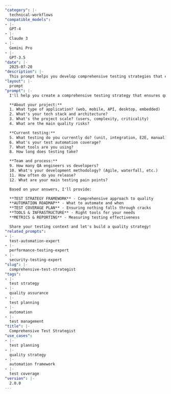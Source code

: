 ```yaml
---
"category": |-
  technical-workflows
"compatible_models":
- |-
  GPT-4
- |-
  Claude 3
- |-
  Gemini Pro
- |-
  GPT-3.5
"date": |-
  2025-07-20
"description": |-
  This prompt helps you develop comprehensive testing strategies that ensure software quality through systematic planning, appropriate automation, and effective test coverage.
"layout": |-
  prompt
"prompt": |-
  I'll help you create a comprehensive testing strategy that ensures quality throughout your development lifecycle. Let me understand your needs:

  **About your project:**
  1. What type of application? (web, mobile, API, desktop, embedded)
  2. What's your tech stack and architecture?
  3. What's the project scale? (users, complexity, criticality)
  4. What are the main quality risks?

  **Current testing:**
  5. What testing do you currently do? (unit, integration, E2E, manual)
  6. What's your test automation coverage?
  7. What tools are you using?
  8. How long does testing take?

  **Team and process:**
  9. How many QA engineers vs developers?
  10. What's your development methodology? (Agile, waterfall, etc.)
  11. How often do you release?
  12. What are your main testing pain points?

  Based on your answers, I'll provide:

  **TEST STRATEGY FRAMEWORK** - Comprehensive approach to quality
  **AUTOMATION ROADMAP** - What to automate and when
  **TEST COVERAGE PLAN** - Ensuring nothing falls through cracks
  **TOOLS & INFRASTRUCTURE** - Right tools for your needs
  **METRICS & REPORTING** - Measuring testing effectiveness

  Share your testing context and let's build a quality strategy!
"related_prompts":
- |-
  test-automation-expert
- |-
  performance-testing-expert
- |-
  security-testing-expert
"slug": |-
  comprehensive-test-strategist
"tags":
- |-
  test strategy
- |-
  quality assurance
- |-
  test planning
- |-
  automation
- |-
  test management
"title": |-
  Comprehensive Test Strategist
"use_cases":
- |-
  test planning
- |-
  quality strategy
- |-
  automation framework
- |-
  test coverage
"version": |-
  2.0.0
---
```

